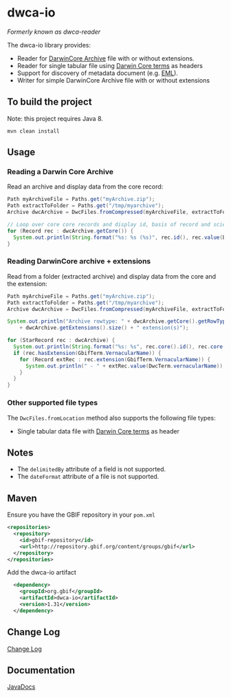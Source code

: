 # dwca-io

*Formerly known as dwca-reader*

The dwca-io library provides:
 * Reader for [DarwinCore Archive](http://rs.tdwg.org/dwc/terms/guides/text/) file with or without extensions.
 * Reader for single tabular file using [Darwin Core terms](http://rs.tdwg.org/dwc/terms/#theterms) as headers
 * Support for discovery of metadata document (e.g. [EML](https://knb.ecoinformatics.org/#tools/eml)).
 * Writer for simple DarwinCore Archive file with or without extensions

## To build the project
Note: this project requires Java 8.
```
mvn clean install
```

## Usage
### Reading a Darwin Core Archive
Read an archive and display data from the core record:
```java
Path myArchiveFile = Paths.get("myArchive.zip");
Path extractToFolder = Paths.get("/tmp/myarchive");
Archive dwcArchive = DwcFiles.fromCompressed(myArchiveFile, extractToFolder);

// Loop over core core records and display id, basis of record and scientific name
for (Record rec : dwcArchive.getCore()) {
  System.out.println(String.format("%s: %s (%s)", rec.id(), rec.value(DwcTerm.basisOfRecord), rec.value(DwcTerm.scientificName)));
}
```
### Reading DarwinCore archive + extensions
Read from a folder (extracted archive) and display data from the core and the extension:
```java
Path myArchiveFile = Paths.get("myArchive.zip");
Path extractToFolder = Paths.get("/tmp/myarchive");
Archive dwcArchive = DwcFiles.fromCompressed(myArchiveFile, extractToFolder);

System.out.println("Archive rowtype: " + dwcArchive.getCore().getRowType() + ", "
    + dwcArchive.getExtensions().size() + " extension(s)");

for (StarRecord rec : dwcArchive) {
  System.out.println(String.format("%s: %s", rec.core().id(), rec.core().value(DwcTerm.scientificName)));
  if (rec.hasExtension(GbifTerm.VernacularName)) {
    for (Record extRec : rec.extension(GbifTerm.VernacularName)) {
      System.out.println(" - " + extRec.value(DwcTerm.vernacularName));
    }
  }
}
```

### Other supported file types
The `DwcFiles.fromLocation` method also supports the following file types:
* Single tabular data file with [Darwin Core terms](http://rs.tdwg.org/dwc/terms/#theterms) as header

## Notes
* The `delimitedBy` attribute of a field is not supported.
* The `dateFormat` attribute of a file is not supported.
 
## Maven
Ensure you have the GBIF repository in your `pom.xml`
```xml
<repositories>
  <repository>
    <id>gbif-repository</id>
    <url>http://repository.gbif.org/content/groups/gbif</url>
  </repository>
</repositories>
```

Add the dwca-io artifact
```xml
  <dependency>
    <groupId>org.gbif</groupId>
    <artifactId>dwca-io</artifactId>
    <version>1.31</version>
  </dependency>
```

## Change Log
[Change Log](CHANGELOG.md)

## Documentation
[JavaDocs](http://gbif.github.io/dwca-io/apidocs/)
